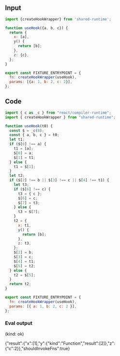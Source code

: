 
## Input

```javascript
import {createHookWrapper} from 'shared-runtime';

function useHook({a, b, c}) {
  return {
    x: [a],
    y() {
      return [b];
    },
    z: {c},
  };
}

export const FIXTURE_ENTRYPOINT = {
  fn: createHookWrapper(useHook),
  params: [{a: 1, b: 2, c: 2}],
};

```

## Code

```javascript
import { c as _c } from "react/compiler-runtime";
import { createHookWrapper } from "shared-runtime";

function useHook(t0) {
  const $ = _c(8);
  const { a, b, c } = t0;
  let t1;
  if ($[0] !== a) {
    t1 = [a];
    $[0] = a;
    $[1] = t1;
  } else {
    t1 = $[1];
  }
  let t2;
  if ($[2] !== b || $[3] !== c || $[4] !== t1) {
    let t3;
    if ($[6] !== c) {
      t3 = { c };
      $[6] = c;
      $[7] = t3;
    } else {
      t3 = $[7];
    }
    t2 = {
      x: t1,
      y() {
        return [b];
      },
      z: t3,
    };
    $[2] = b;
    $[3] = c;
    $[4] = t1;
    $[5] = t2;
  } else {
    t2 = $[5];
  }
  return t2;
}

export const FIXTURE_ENTRYPOINT = {
  fn: createHookWrapper(useHook),
  params: [{ a: 1, b: 2, c: 2 }],
};

```
      
### Eval output
(kind: ok) <div>{"result":{"x":[1],"y":{"kind":"Function","result":[2]},"z":{"c":2}},"shouldInvokeFns":true}</div>